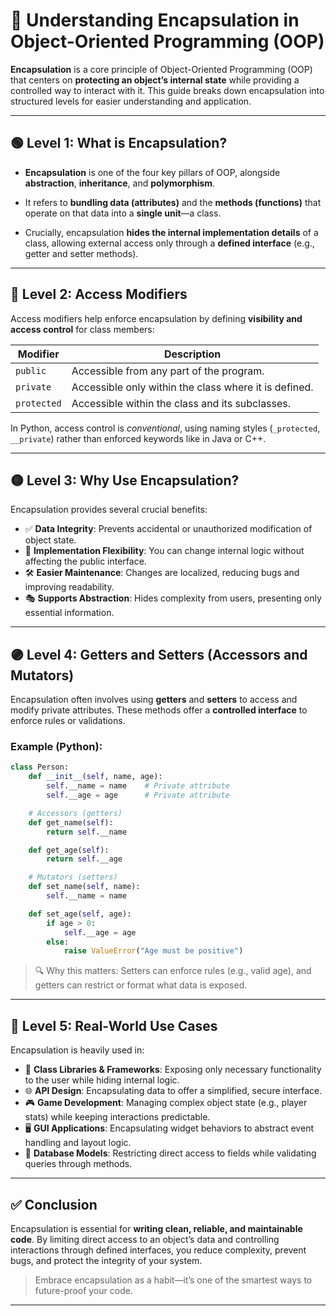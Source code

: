 # 🔐 Understanding Encapsulation in Object-Oriented Programming (OOP)

**Encapsulation** is a core principle of Object-Oriented Programming (OOP) that centers on **protecting an object’s internal state** while providing a controlled way to interact with it. This guide breaks down encapsulation into structured levels for easier understanding and application.

---

## 🟢 Level 1: What is Encapsulation?

- **Encapsulation** is one of the four key pillars of OOP, alongside **abstraction**, **inheritance**, and **polymorphism**.

- It refers to **bundling data (attributes)** and the **methods (functions)** that operate on that data into a **single unit**—a class.

- Crucially, encapsulation **hides the internal implementation details** of a class, allowing external access only through a **defined interface** (e.g., getter and setter methods).

---

## 🔵 Level 2: Access Modifiers

Access modifiers help enforce encapsulation by defining **visibility and access control** for class members:

| Modifier     | Description                                                            |
|--------------|------------------------------------------------------------------------|
| `public`     | Accessible from any part of the program.                               |
| `private`    | Accessible only within the class where it is defined.                  |
| `protected`  | Accessible within the class and its subclasses.                        |

In Python, access control is *conventional*, using naming styles (`_protected`, `__private`) rather than enforced keywords like in Java or C++.

---

## 🟡 Level 3: Why Use Encapsulation?

Encapsulation provides several crucial benefits:

- ✅ **Data Integrity**: Prevents accidental or unauthorized modification of object state.
- 🔄 **Implementation Flexibility**: You can change internal logic without affecting the public interface.
- 🛠️ **Easier Maintenance**: Changes are localized, reducing bugs and improving readability.
- 🎭 **Supports Abstraction**: Hides complexity from users, presenting only essential information.

---

## 🟣 Level 4: Getters and Setters (Accessors and Mutators)

Encapsulation often involves using **getters** and **setters** to access and modify private attributes. These methods offer a **controlled interface** to enforce rules or validations.

### Example (Python):

```python
class Person:
    def __init__(self, name, age):
        self.__name = name    # Private attribute
        self.__age = age      # Private attribute

    # Accessors (getters)
    def get_name(self):
        return self.__name

    def get_age(self):
        return self.__age

    # Mutators (setters)
    def set_name(self, name):
        self.__name = name

    def set_age(self, age):
        if age > 0:
            self.__age = age
        else:
            raise ValueError("Age must be positive")
```

> 🔍 Why this matters: Setters can enforce rules (e.g., valid age), and getters can restrict or format what data is exposed.

---

## 🔴 Level 5: Real-World Use Cases

Encapsulation is heavily used in:

- 🔧 **Class Libraries & Frameworks**: Exposing only necessary functionality to the user while hiding internal logic.
- 🌐 **API Design**: Encapsulating data to offer a simplified, secure interface.
- 🎮 **Game Development**: Managing complex object state (e.g., player stats) while keeping interactions predictable.
- 🖥️ **GUI Applications**: Encapsulating widget behaviors to abstract event handling and layout logic.
- 💾 **Database Models**: Restricting direct access to fields while validating queries through methods.

---

## ✅ Conclusion

Encapsulation is essential for **writing clean, reliable, and maintainable code**. By limiting direct access to an object’s data and controlling interactions through defined interfaces, you reduce complexity, prevent bugs, and protect the integrity of your system.

> Embrace encapsulation as a habit—it’s one of the smartest ways to future-proof your code.

---
